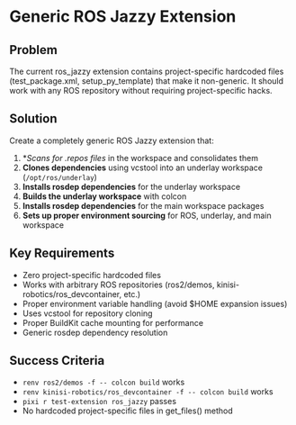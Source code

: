 # Generic ROS Jazzy Extension

## Problem
The current ros_jazzy extension contains project-specific hardcoded files (test_package.xml, setup_py_template) that make it non-generic. It should work with any ROS repository without requiring project-specific hacks.

## Solution
Create a completely generic ROS Jazzy extension that:

1. **Scans for *.repos files** in the workspace and consolidates them
2. **Clones dependencies** using vcstool into an underlay workspace (`/opt/ros/underlay`)
3. **Installs rosdep dependencies** for the underlay workspace
4. **Builds the underlay workspace** with colcon
5. **Installs rosdep dependencies** for the main workspace packages
6. **Sets up proper environment sourcing** for ROS, underlay, and main workspace

## Key Requirements
- Zero project-specific hardcoded files
- Works with arbitrary ROS repositories (ros2/demos, kinisi-robotics/ros_devcontainer, etc.)
- Proper environment variable handling (avoid $HOME expansion issues)
- Uses vcstool for repository cloning
- Proper BuildKit cache mounting for performance
- Generic rosdep dependency resolution

## Success Criteria
- `renv ros2/demos -f -- colcon build` works
- `renv kinisi-robotics/ros_devcontainer -f -- colcon build` works
- `pixi r test-extension ros_jazzy` passes
- No hardcoded project-specific files in get_files() method
